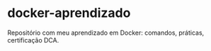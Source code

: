 # docker-aprendizado
Repositório com meu aprendizado em Docker: comandos, práticas, certificação DCA.
